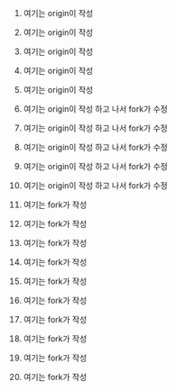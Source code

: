 1. 여기는 origin이 작성
2. 여기는 origin이 작성
3. 여기는 origin이 작성
4. 여기는 origin이 작성
5. 여기는 origin이 작성
6. 여기는 origin이 작성 하고 나서 fork가 수정
7. 여기는 origin이 작성 하고 나서 fork가 수정
8. 여기는 origin이 작성 하고 나서 fork가 수정
9. 여기는 origin이 작성 하고 나서 fork가 수정
10. 여기는 origin이 작성 하고 나서 fork가 수정

1. 여기는 fork가 작성
2. 여기는 fork가 작성
3. 여기는 fork가 작성
4. 여기는 fork가 작성
5. 여기는 fork가 작성
6. 여기는 fork가 작성
7. 여기는 fork가 작성
8. 여기는 fork가 작성
9. 여기는 fork가 작성
10. 여기는 fork가 작성
